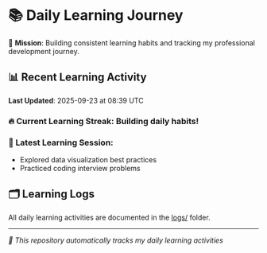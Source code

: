 # 📚 Daily Learning Journey

🎯 **Mission**: Building consistent learning habits and tracking my professional development journey.

## 📊 Recent Learning Activity

**Last Updated**: 2025-09-23 at 08:39 UTC

### 🔥 Current Learning Streak: Building daily habits!

### 📝 Latest Learning Session:
- Explored data visualization best practices
- Practiced coding interview problems

## 🗂️ Learning Logs

All daily learning activities are documented in the [logs/](./logs/) folder.

---
*🤖 This repository automatically tracks my daily learning activities*
